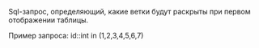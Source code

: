 Sql-запрос, определяющий, какие ветки будут раскрыты при первом отображении таблицы.

Пример запроса:
id::int in (1,2,3,4,5,6,7)
